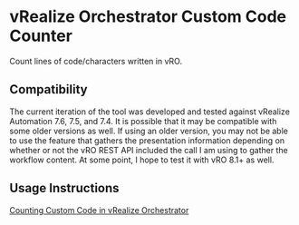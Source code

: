 # vRealize Orchestrator Custom Code Counter
Count lines of code/characters written in vRO. 

## Compatibility
The current iteration of the tool was developed and tested against vRealize Automation 7.6, 7.5, and 7.4. It is possible that it may be compatible with some older versions as well. If using an older version, you may not be able to use the feature that gathers the presentation information depending on whether or not the vRO REST API included the call I am using to gather the workflow content. At some point, I hope to test it with vRO 8.1+ as well. 

## Usage Instructions
<a href='https://vbombarded.wordpress.com/?p=1549'>Counting Custom Code in  vRealize Orchestrator</a>
